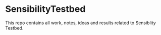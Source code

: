 # SensibilityTestbed
This repo contains all work, notes, ideas and results related to Sensiblity Testbed.
